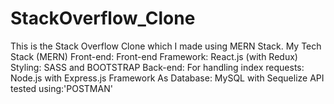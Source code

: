 # StackOverflow_Clone
This is the Stack Overflow Clone which I made using MERN Stack.
My Tech Stack (MERN)
Front-end:
Front-end Framework: React.js (with Redux)
Styling: SASS and BOOTSTRAP
Back-end:
For handling index requests: Node.js with Express.js Framework
As Database: MySQL with Sequelize
API tested using:'POSTMAN'
